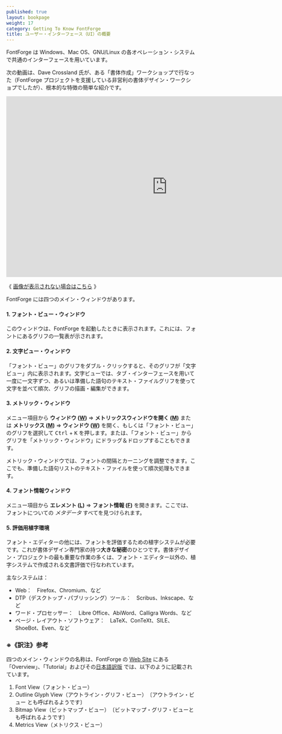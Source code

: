 ```yaml
---
published: true
layout: bookpage
weight: 17
category: Getting To Know FontForge
title: ユーザー・インターフェース（UI）の概要
---
```


FontForge は Windows、Mac OS、GNU/Linux の各オペレーション・システムで共通のインターフェースを用いています。

次の動画は、Dave Crossland 氏が、ある「書体作成」ワークショップで行なった（FontForge プロジェクトを支援している非営利の書体デザイン・ワークショプでしたが）、根本的な特徴の簡単な紹介です。

<iframe width="853" height="480" src="https://www.youtube-nocookie.com/embed/_EhwHL1aloI?rel=0&amp;showinfo=0&t=1m55s" frameborder="0" allowfullscreen></iframe>

《 [画像が表示されない場合はこちら](https://www.youtube-nocookie.com/embed/_EhwHL1aloI?rel=0&amp;showinfo=0&t=1m55s) 》

FontForge には四つのメイン・ウィンドウがあります。 

#### 1. フォント・ビュー・ウィンドウ

このウィンドウは、FontForge を起動したときに表示されます。これには、フォントにあるグリフの一覧表が示されます。

#### 2. 文字ビュー・ウィンドウ

「フォント・ビュー」のグリフをダブル・クリックすると、そのグリフが「文字ビュー」内に表示されます。文字ビューでは、タブ・インターフェースを用いて一度に一文字ずつ、あるいは準備した語句のテキスト・ファイルグリフを使って文字を並べて順次、グリフの描画・編集ができます。

#### 3. メトリック・ウィンドウ

メニュー項目から **ウィンドウ (<u>W</u>)** ⇒ **メトリックスウィンドウを開く (<u>M</u>)** または **メトリックス (<u>M</u>)** ⇒ **ウィンドウ (<u>W</u>)** を開く、もしくは「フォント・ビュー」のグリフを選択して <kbd>Ctrl</kbd> + <kbd>K</kbd> を押します。または、「フォント・ビュー」からグリフを「メトリック・ウィンドウ」にドラッグ＆ドロップすることもできます。

メトリック・ウィンドウでは、フォントの間隔とカーニングを調整できます。ここでも、準備した語句リストのテキスト・ファイルを使って順次処理もできます。

#### 4. フォント情報ウィンドウ

メニュー項目から **エレメント (<u>L</u>)** ⇒ **フォント情報 (<u>F</u>)** を開きます。ここでは、フォントについての _メタデータ_ すべてを見つけられます。

#### 5. 評価用植字環境

フォント・エディターの他には、フォントを評価するための植字システムが必要です。これが書体デザイン専門家の持つ**大きな秘密**のひとつです。書体デザイン・プロジェクトの最も重要な作業の多くは、フォント・エディター以外の、植字システムで作成される文書評価で行なわれています。

主なシステムは：

* Web：　Firefox、Chromium、など
* DTP（デスクトップ・パブリッシング）ツール：　Scribus、Inkscape、など
* ワード・プロセッサー：　Libre Office、AbiWord、Calligra Words、など
* ページ・レイアウト・ソフトウェア：　LaTeX、ConTeXt、SILE、ShoeBot、Even、など


### ※《訳注》参考

四つのメイン・ウィンドウの名称は、FontForge の [Web Site](https://fontforge.org/docs/) にある「Overview」、「Tutorial」およびその[日本語訳版](https://fontforge.org/docs/old/ja/overview.html) では、以下のように記載されています。

1. Font View（フォント・ビュー）
1. Outline Glyph View（アウトライン・グリフ・ビュー）　〔アウトライン・ビュー とも呼ばれるようです〕
1. Bitmap View（ビットマップ・ビュー）　〔ビットマップ・グリフ・ビューとも呼ばれるようです〕
1. Metrics View（メトリクス・ビュー）
